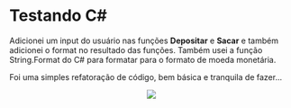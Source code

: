 # Testando C#

Adicionei um input do usuário nas funções **Depositar** e **Sacar** e também adicionei o format no resultado das funções. Também usei a função String.Format do C# para formatar para o formato de moeda monetária.

Foi uma simples refatoração de código, bem básica e tranquila de fazer...

<div align="center">
    <img src="https://i.imgur.com/Oh9l3oc.png"/>
</div>
